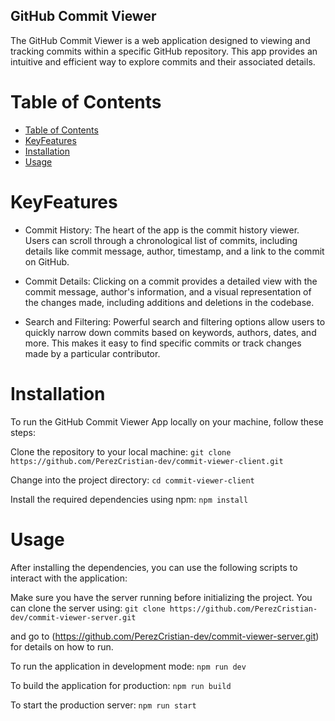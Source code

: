 ## GitHub Commit Viewer

The GitHub Commit Viewer is a web application designed to viewing and tracking commits within a specific GitHub repository. This app provides an intuitive and efficient way to explore commits and their associated details.

# Table of Contents

- [Table of Contents](#table-of-contents)
- [KeyFeatures](#keyfeatures)
- [Installation](#installation)
- [Usage](#usage)

# KeyFeatures
* Commit History: The heart of the app is the commit history viewer. Users can scroll through a chronological list of commits, including details like commit message, author, timestamp, and a link to the commit on GitHub.

* Commit Details: Clicking on a commit provides a detailed view with the commit message, author's information, and a visual representation of the changes made, including additions and deletions in the codebase.

* Search and Filtering: Powerful search and filtering options allow users to quickly narrow down commits based on keywords, authors, dates, and more. This makes it easy to find specific commits or track changes made by a particular contributor.

# Installation
To run the GitHub Commit Viewer App locally on your machine, follow these steps:

Clone the repository to your local machine:
`git clone https://github.com/PerezCristian-dev/commit-viewer-client.git`

Change into the project directory:
`cd commit-viewer-client`

Install the required dependencies using npm:
`npm install`

# Usage
After installing the dependencies, you can use the following scripts to interact with the application:

Make sure you have the server running before initializing the project. You can clone the server using:
`git clone https://github.com/PerezCristian-dev/commit-viewer-server.git` 

and go to (https://github.com/PerezCristian-dev/commit-viewer-server.git) for details on how to run.

To run the application in development mode:
`npm run dev`

To build the application for production:
`npm run build`

To start the production server:
`npm run start`


 



